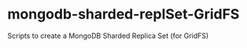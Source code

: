 mongodb-sharded-replSet-GridFS
==============================

Scripts to create a MongoDB Sharded Replica Set (for GridFS)
